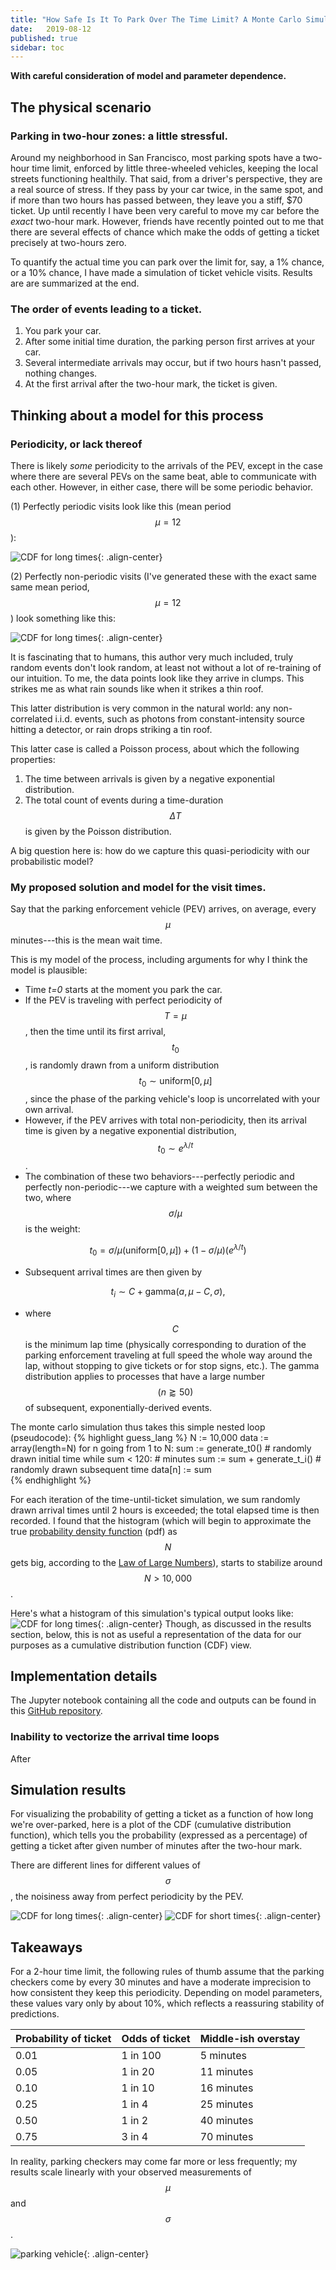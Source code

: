 ```yaml
---
title: "How Safe Is It To Park Over The Time Limit? A Monte Carlo Simulation"
date:   2019-08-12
published: true
sidebar: toc
---
```

**With careful consideration of model and parameter dependence.**

## The physical scenario

### Parking in two-hour zones: a little stressful.

Around my neighborhood in San Francisco, most parking spots have a two-hour time limit, enforced by little three-wheeled vehicles, keeping the local streets functioning healthily. That said, from a driver's perspective, they are a real source of stress. If they pass by your car twice, in the same spot, and if more than two hours has passed between, they leave you a stiff, $70 ticket. Up until recently I have been very careful to move my car before the *exact* two-hour mark. However, friends have recently pointed out to me that there are several effects of chance which make the odds of getting a ticket precisely at two-hours zero.

To quantify the actual time you can park over the limit for, say, a 1% chance, or a 10% chance, I have made a simulation of ticket vehicle visits. Results are are summarized at the end.

### The order of events leading to a ticket.

1. You park your car.
2. After some initial time duration, the parking person first arrives at your car.
3. Several intermediate arrivals may occur, but if two hours hasn't passed, nothing changes.
4. At the first arrival after the two-hour mark, the ticket is given.

## Thinking about a model for this process

### Periodicity, or lack thereof
There is likely *some* periodicity to the arrivals of the PEV, except in the case where there are several PEVs on the same beat, able to communicate with each other. However, in either case, there will be some periodic behavior.

(1) Perfectly periodic visits look like this (mean period $$\mu = 12$$):


![CDF for long times](/images/parking_periodic.png 'title'){: .align-center}

(2) Perfectly non-periodic visits (I've generated these with the exact same same mean period, $$\mu=12$$) look something like this:

![CDF for long times](/images/parking_non_periodic.png 'title'){: .align-center}

It is fascinating that to humans, this author very much included, truly random events don't look random, at least not without a lot of re-training of our intuition. To me, the data points look like they arrive in clumps. This strikes me as what rain sounds like when it strikes a thin roof.

This latter distribution is very common in the natural world: any non-correlated i.i.d. events, such as photons from constant-intensity source hitting a detector, or rain drops striking a tin roof.

This latter case is called a Poisson process, about which the following properties:
1. The time between arrivals is given by a negative exponential distribution.
2. The total count of events during a time-duration $$\Delta T$$ is given by the Poisson distribution.

A big question here is: how do we capture this quasi-periodicity with our probabilistic model?

### My proposed solution and model for the visit times.
Say that the parking enforcement vehicle (PEV) arrives, on average, every $$\mu$$ minutes---this is the mean wait time.

This is my model of the process, including arguments for why I think the model is plausible:

* Time *t=0* starts at the moment you park the car.
* If the PEV is traveling with perfect periodicity of $$T=\mu$$, then the time until its first arrival, $$t_0$$, is randomly drawn from a uniform distribution $$t_0 \sim \mathrm{uniform}[0, \mu]$$, since the phase of the parking vehicle's loop is uncorrelated with your own arrival.
* However, if the PEV arrives with total non-periodicity, then its arrival time is given by a negative exponential distribution, $$t_0 \sim e^{\lambda/t}$$.
* The combination of these two behaviors---perfectly periodic and perfectly non-periodic---we capture with a weighted sum between the two, where $$\sigma/\mu$$ is the weight:

$$t_0 = \sigma/\mu (\mathrm{uniform}[0, \mu]) + (1 - \sigma/\mu) (e^{\lambda/t})$$

* Subsequent arrival times are then given by

$$t_i \sim C + \mathrm{gamma}(a, \mu - C, \sigma),$$

* where $$C$$ is the minimum lap time (physically corresponding to duration of the parking enforcement traveling at full speed the whole way around the lap, without stopping to give tickets or for stop signs, etc.). The gamma distribution applies to processes that have a large number $$(n \gtrapprox 50)$$ of subsequent, exponentially-derived events.

The monte carlo simulation thus takes this simple nested loop (pseudocode):
{% highlight guess_lang %}
N := 10,000
data := array(length=N)
for n going from 1 to N:
  sum := generate_t0() # randomly drawn initial time
  while sum < 120: # minutes
    sum := sum + generate_t_i() # randomly drawn subsequent time
  data[n] := sum   
{% endhighlight %}

For each iteration of the time-until-ticket simulation, we sum randomly drawn arrival times until 2 hours is exceeded; the total elapsed time is then recorded. I found that the histogram (which will begin to approximate the true [probability density function](https://en.wikipedia.org/wiki/Probability_density_function) (pdf) as $$N$$  gets big, according to the [Law of Large Numbers](https://en.wikipedia.org/wiki/Law_of_large_numbers)), starts to stabilize around $$N > \mathrm{10,000}$$.

Here's what a histogram of this simulation's typical output looks like:
![CDF for long times](/images/parking_hist_example.png 'title'){: .align-center}
Though, as discussed in the results section, below, this is not as useful a representation of the data for our purposes as a cumulative distribution function (CDF) view.

## Implementation details
The Jupyter notebook containing all the code and outputs can be found in this [GitHub repository](https://github.com/adeich/little_sci_comp_projects/blob/master/Modeling%20getting%20a%20parking%20ticket.ipynb).

### Inability to vectorize the arrival time loops
After

## Simulation results


For visualizing the probability of getting a ticket as a function of how long we're over-parked, here is a plot of the CDF (cumulative distribution function), which tells you the probability (expressed as a percentage) of getting a ticket after given number of minutes after the two-hour mark.

There are different lines for different values of $$\sigma$$, the noisiness away from perfect periodicity by the PEV.


![CDF for long times](/images/parking_CDF_plot_1.png 'title'){: .align-center}
![CDF for short times](/images/parking_CDF_plot_2.png 'title'){: .align-center}


## Takeaways
For a 2-hour time limit, the following rules of thumb assume that the parking checkers come by every 30 minutes and have a moderate imprecision to how consistent they keep this periodicity. Depending on model parameters, these values vary only by about 10%, which reflects a reassuring stability of predictions.

|Probability of ticket | Odds of ticket |Middle-ish overstay|
|--| ----------- | ----------- |
|0.01| 1 in 100 | 5 minutes |
|0.05| 1 in 20  | 11 minutes |
|0.10| 1 in 10  | 16 minutes |
|0.25| 1 in 4   | 25 minutes |
|0.50| 1 in 2   | 40 minutes |
|0.75| 3 in 4   | 70 minutes |

In reality, parking checkers may come far more or less frequently; my results scale linearly with your observed measurements of $$\mu$$ and $$\sigma$$.


![parking vehicle](/images/parking_metervehicle.png 'title'){: .align-center}

